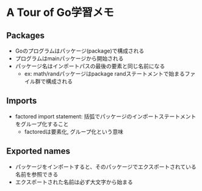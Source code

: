 # A Tour of Go学習メモ
## Packages
- Goのプログラムはパッケージ(package)で構成される
- プログラムはmainパッケージから開始される
- パッケージ名はインポートパスの最後の要素と同じ名前になる
  - ex: math/randパッケージはpackage randステートメントで始まるファイル群で構成される
## Imports
- factored import statement: 括弧でパッケージのインポートステートメントをグループ化すること
  - factoredは要素化, グループ化という意味
## Exported names
- パッケージをインポートすると、そのパッケージでエクスポートされている名前を参照できる
- エクスポートされた名前は必ず大文字から始まる
